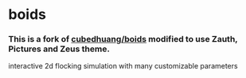 # boids

### This is a fork of [cubedhuang/boids](https://github.com/cubedhuang/boids) modified to use Zauth, Pictures and Zeus theme.


interactive 2d flocking simulation with many customizable parameters
